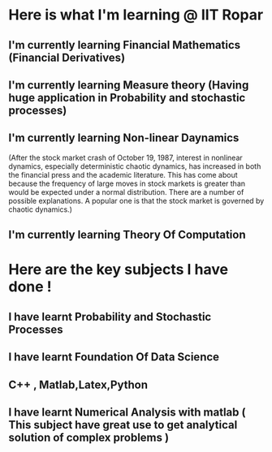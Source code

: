 # Here is what I'm  learning @ IIT Ropar


## I'm currently learning Financial Mathematics (Financial Derivatives)
## I'm currently learning Measure theory  (Having huge application in Probability and stochastic processes)
## I'm currently learning Non-linear Daynamics 
(After the stock market crash of October 19, 1987, interest in nonlinear dynamics, especially deterministic chaotic dynamics, has increased in both the financial press and the academic literature. This has come about because the frequency of large moves in stock markets is greater than would be expected under a normal distribution. There are a number of possible explanations. A popular one is that the stock market is governed by chaotic dynamics.)
## I'm currently learning Theory Of Computation 



# Here are the key subjects I have done !
## I have learnt Probability and Stochastic Processes 
## I have learnt Foundation Of Data Science
## C++ , Matlab,Latex,Python
## I have learnt Numerical Analysis with matlab ( This subject have great use to get  analytical solution of complex problems )
